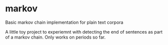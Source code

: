 # markov
Basic markov chain implementation for plain text corpora

A little toy project to experiemnt with detecting the end of sentences as part of a markov chain. Only works on periods so far.  
